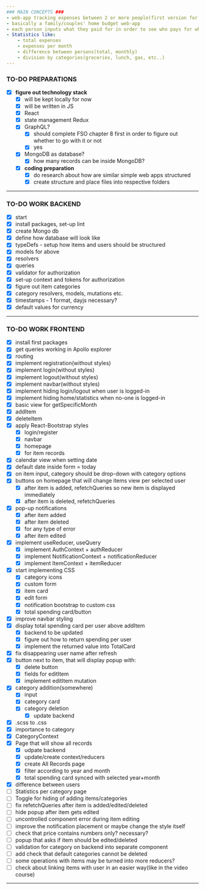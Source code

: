 ```yaml
---
### MAIN CONCEPTS ###
- web-app tracking expenses between 2 or more people(first version for two)
- basically a family/couples' home budget web-app
- each person inputs what they paid for in order to see who pays for what
- Statistics like:
    - total expenses
    - expenses per month
    - difference between persons(total, monthly)
    - division by categories(groceries, lunch, gas, etc..)
---
```


### TO-DO PREPARATIONS

- [x] **figure out technology stack**
  - [x] will be kept locally for now
  - [x] will be written in JS
  - [x] React
  - [x] state management Redux
  - [x] GraphQL?
    - [x] should complete FSO chapter 8 first in order to figure out whether to go with it or not
    - [x] yes
  - [x] MongoDB as database?
    - [x] how many records can be inside MongoDB?
  - [x] **coding preparation**
    - [x] do research about how are similar simple web apps structured
    - [x] create structure and place files into respective folders

---

### TO-DO WORK BACKEND

- [x] start
- [x] install packages, set-up lint
- [x] create Mongo db
- [x] define how database will look like
- [x] typeDefs - setup how items and users should be structured
- [x] models for above
- [x] resolvers
- [x] queries
- [x] validator for authorization
- [x] set-up context and tokens for authorization
- [x] figure out item categories
- [x] category resolvers, models, mutations etc.
- [x] timestamps - 1 format, dayjs necessary?
- [x] default values for currency

---

### TO-DO WORK FRONTEND

- [x] install first packages
- [x] get queries working in Apollo explorer
- [x] routing
- [x] implement registration(without styles)
- [x] implement login(without styles)
- [x] implement logout(without styles)
- [x] implement navbar(without styles)
- [x] implement hiding login/logout when user is logged-in
- [x] implement hiding home/statistics when no-one is logged-in
- [x] basic view for getSpecificMonth
- [x] addItem
- [x] deleteItem
- [x] apply React-Bootstrap styles
  - [x] login/register
  - [x] navbar
  - [x] homepage
  - [x] for item records
- [x] calendar view when setting date
- [x] default date inside form = today
- [x] on item input, category should be drop-down with category options
- [x] buttons on homepage that will change items view per selected user
  - [x] after item is added, refetchQueries so new item is displayed immediately
  - [x] after item is deleted, refetchQueries
- [x] pop-up notifications
  - [x] after item added
  - [x] after item deleted
  - [x] for any type of error
  - [x] after item edited
- [x] implement useReducer, useQuery
  - [x] implement AuthContext + authReducer
  - [x] implement NotificationContext + notificationReducer
  - [x] implement ItemContext + itemReducer
- [x] start implementing CSS
  - [x] category icons
  - [x] custom form
  - [x] item card
  - [x] edit form
  - [x] notification bootstrap to custom css
  - [x] total spending card/button
- [x] improve navbar styling
- [x] display total spending card per user above addItem
  - [x] backend to be updated
  - [x] figure out how to return spending per user
  - [x] implement the returned value into TotalCard
- [x] fix disappearing user name after refresh
- [x] button next to item, that will display popup with:
  - [x] delete button
  - [x] fields for editItem
  - [x] implement editItem mutation
- [x] category addition(somewhere)
  - [x] input
  - [x] category card
  - [x] category deletion
    - [x] update backend
- [x] .scss to .css
- [x] importance to category
- [x] CategoryContext
- [x] Page that will show all records
  - [x] udpate backend
  - [x] update/create context/reducers
  - [x] create All Records page
  - [x] filter according to year and month
  - [x] total spending card synced with selected year+month
- [x] difference between users
- [ ] Statistics per category page
- [ ] Toggle for hiding of adding items/categories
- [ ] fix refetchQueries after item is added/edited/deleted
- [ ] hide popup after item gets edited
- [ ] uncontrolled component error during item editing
- [ ] improve the notification placement or maybe change the style itself
- [ ] check that price contains numbers only? necessary?
- [ ] popup that asks if item should be edited/deleted
- [ ] validation for category on backend into separate component
- [ ] add check that default categories cannot be deleted
- [ ] some operations with items may be turned into more reducers?
- [ ] check about linking items with user in an easier way(like in the video course)

---
